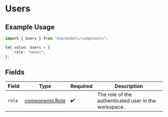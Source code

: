 # Users

## Example Usage

```typescript
import { Users } from "dub/models/components";

let value: Users = {
    role: "owner",
};
```

## Fields

| Field                                                | Type                                                 | Required                                             | Description                                          |
| ---------------------------------------------------- | ---------------------------------------------------- | ---------------------------------------------------- | ---------------------------------------------------- |
| `role`                                               | [components.Role](../../models/components/role.md)   | :heavy_check_mark:                                   | The role of the authenticated user in the workspace. |